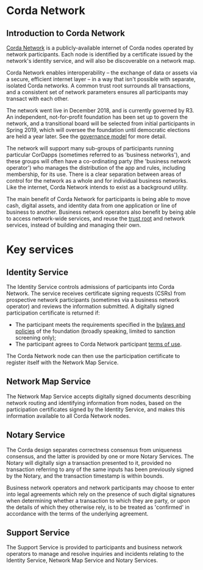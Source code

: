 Corda Network
==============

Introduction to Corda Network
-----------------------------
[Corda Network](https://corda.network/) is a publicly-available internet of Corda nodes operated by network participants. Each 
node is identified by a certificate issued by the network's identity service, and will also be discoverable on a network map. 

Corda Network enables interoperability – the exchange of data or assets via a secure, efficient internet layer – in a way 
that isn't possible with separate, isolated Corda networks. A common trust root surrounds all transactions, and a consistent set of 
network parameters ensures all participants may transact with each other.

The network went live in December 2018, and is currently governed by R3. An independent, not-for-profit foundation has been 
set up to govern the network, and a transitional board will be selected from initial participants in Spring 2019, which will oversee 
the foundation until democratic elections are held a year later. See the [governance model](https://corda.network/governance/governance-guidelines.html) 
for more detail.

The network will support many sub-groups of participants running particular CorDapps (sometimes referred to as 'business networks'), 
and these groups will often have a co-ordinating party (the 'business network operator') who manages the distribution of the 
app and rules, including membership, for its use. There is a clear separation between areas of control for the network as a whole 
and for individual business networks. Like the internet, Corda Network intends to exist as a background utility.

The main benefit of Corda Network for participants is being able to move cash, digital assets, and identity data from one application 
or line of business to another. Business network operators also benefit by being able to access network-wide services, and reuse the 
[trust root](https://corda.network/trust-root/index.html) and network services, instead of building and managing their own.

Key services 
============

Identity Service
----------------
The Identity Service controls admissions of participants into Corda Network. The service receives certificate 
signing requests (CSRs) from prospective network participants (sometimes via a business network operator) and reviews the 
information submitted. A digitally signed participation certificate is returned if:

* The participant meets the requirements specified in the [bylaws and policies](https://corda.network/policy/admission-criteria.html) 
of the foundation (broadly speaking, limited to sanction screening only);
* The participant agrees to Corda Network participant [terms of use](https://corda.network/participation/terms-of-use.html).

The Corda Network node can then use the participation certificate to register itself with the Network Map Service.

Network Map Service
------------------- 
The Network Map Service accepts digitally signed documents describing network routing and identifying information from 
nodes, based on the participation certificates signed by the Identity Service, and makes this information available to all 
Corda Network nodes.

Notary Service
--------------
The Corda design separates correctness consensus from uniqueness consensus, and the latter is provided by one or more Notary 
Services. The Notary will digitally sign a transaction presented to it, provided no transaction referring to 
any of the same inputs has been previously signed by the Notary, and the transaction timestamp is within bounds. 

Business network operators and network participants may choose to enter into legal agreements which rely on the presence 
of such digital signatures when determining whether a transaction to which they are party, or upon the details of which they 
otherwise rely, is to be treated as 'confirmed' in accordance with the terms of the underlying agreement. 

Support Service 
---------------
The Support Service is provided to participants and business network operators to manage and resolve inquiries and incidents 
relating to the Identity Service, Network Map Service and Notary Services.
